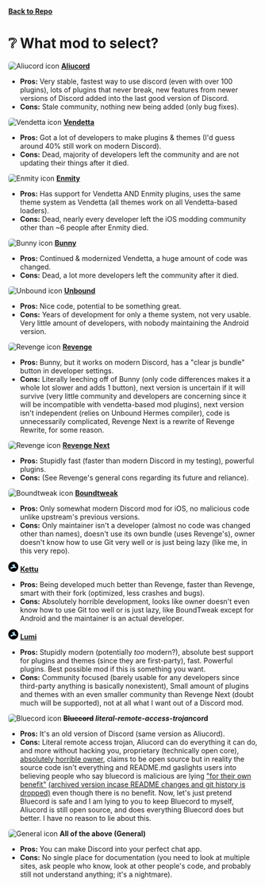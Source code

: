 #### [Back to Repo](https://https://github.com/adevdoingdevthings/discord-mod-things/)
# ❔ What mod to select?

<img src="https://avatars.githubusercontent.com/u/78881422?v=4" width="20px" height="20px" style="border-radius: 5px;" alt="Aliucord icon"> [**Aliucord**](https://github.com/Aliucord/Aliucord)
*   **Pros:** Very stable, fastest way to use discord (even with over 100 plugins), lots of plugins that never break, new features from newer versions of Discord added into the last good version of Discord.
*   **Cons:** Stale community, nothing new being added (only bug fixes).

<img src="https://avatars.githubusercontent.com/u/112445065?v=4" width="20px" height="20px" style="border-radius: 5px;" alt="Vendetta icon"> [**Vendetta**](https://github.com/vendetta-mod/Vendetta)
*   **Pros:** Got a lot of developers to make plugins & themes (I'd guess around 40% still work on modern Discord).
*   **Cons:** Dead, majority of developers left the community and are not updating their things after it died.

<img src="https://avatars.githubusercontent.com/u/101209876?v=4" width="20px" height="20px" style="border-radius: 5px;" alt="Enmity icon"> [**Enmity**](https://github.com/enmity-mod/enmity)
*   **Pros:** Has support for Vendetta AND Enmity plugins, uses the same theme system as Vendetta (all themes work on all Vendetta-based loaders).
*   **Cons:** Dead, nearly every developer left the iOS modding community other than ~6 people after Enmity died.

<img src="https://avatars.githubusercontent.com/u/163481464?v=4" width="20px" height="20px" style="border-radius: 5px;" alt="Bunny icon"> [**Bunny**](https://github.com/bunny-mod/Bunny)
*   **Pros:** Continued & modernized Vendetta, a huge amount of code was changed.
*   **Cons:** Dead, a lot more developers left the community after it died.

<img src="https://avatars.githubusercontent.com/u/133474989?v=4" width="20px" height="20px" style="border-radius: 5px;" alt="Unbound icon"> [**Unbound**](https://github.com/unbound-app/client)
*   **Pros:** Nice code, potential to be something great.
*   **Cons:** Years of development for only a theme system, not very usable. Very little amount of developers, with nobody maintaining the Android version.

<img src="https://avatars.githubusercontent.com/u/159218871?v=4" width="20px" height="20px" style="border-radius: 5px;" alt="Revenge icon"> [**Revenge**](https://github.com/revenge-mod/revenge-bundle)
*   **Pros:** Bunny, but it works on modern Discord, has a "clear js bundle" button in developer settings.
*   **Cons:** Literally leeching off of Bunny (only code differences makes it a whole lot slower and adds 1 button), next version is uncertain if it will survive (very little community and developers are concerning since it will be incompatible with vendetta-based mod plugins), next version isn't independent (relies on Unbound Hermes compiler), code is unnecessarily complicated, Revenge Next is a rewrite of Revenge Rewrite, for some reason.

<img src="https://avatars.githubusercontent.com/u/159218871?v=4" width="20px" height="20px" style="border-radius: 5px;" alt="Revenge icon"> [**Revenge Next**](https://github.com/revenge-mod/revenge-bundle-next)
*   **Pros:** Stupidly fast (faster than modern Discord in my testing), powerful plugins.
*   **Cons:** (See Revenge's general cons regarding its future and reliance).

<img src="https://raw.githubusercontent.com/CloudySnowX/BoundTweak/refs/heads/main/assets/logo/icon.png" width="20px" height="20px" style="border-radius: 5px;" alt="Boundtweak icon"> [**Boundtweak**](https://github.com/CloudySnowX/BoundTweak)
*   **Pros:** Only somewhat modern Discord mod for iOS, no malicious code unlike upstream's previous versions.
*   **Cons:** Only maintainer isn't a developer (almost no code was changed other than names), doesn't use its own bundle (uses Revenge's), owner doesn't know how to use Git very well or is just being lazy (like me, in this very repo).

<img src="https://raw.githubusercontent.com/C0C0B01/KettuManager/1220/Images/kettu_logo.png" width="20px" height="20px" style="border-radius: 5px;" alt="Kettu icon"> [**Kettu**](https://github.com/C0C0B01/Kettu)
*   **Pros:** Being developed much better than Revenge, faster than Revenge, smart with their fork (optimized, less crashes and bugs).
*   **Cons:** Absolutely horrible development, looks like owner doesn't even know how to use Git too well or is just lazy, like BoundTweak except for Android and the maintainer is an actual developer.

<img src="https://raw.githubusercontent.com/C0C0B01/KettuManager/1220/Images/kettu_logo.png" width="20px" height="20px" style="border-radius: 5px;" alt="Lumi icon"> [**Lumi**](https://github.com/C0C0B01/Lumi)
*   **Pros:** Stupidly modern (potentially *too* modern?), absolute best support for plugins and themes (since they are first-party), fast. Powerful plugins. Best possible mod if this is something you want.
*   **Cons:** Community focused (barely usable for any developers since third-party anything is basically nonexistent), Small amount of plugins and themes with an even smaller community than Revenge Next (doubt much will be supported), not at all what I want out of a Discord mod.

<img src="https://raw.githubusercontent.com/bluemods/Bluecord/refs/heads/master/patch/res/mipmap-xxxhdpi/logo.png" width="20px" height="20px" style="border-radius: 5px;" alt="Bluecord icon"> **~~Bluecord~~ *literal-remote-access-trojan*cord**
*   **Pros:** It's an old version of Discord (same version as Aliucord).
*   **Cons:** Literal remote access trojan, Aliucord can do everything it can do, and more without hacking you, proprietary (technically open core), [absolutely horrible owner](https://drive.google.com/drive/u/0/mobile/folders/1Y2m2lMSpN3GlOcXyceaO88Ljnr8xuNcp), claims to be open source but in reality the source code isn't everything and README.md gaslights users into believing people who say bluecord is malicious are lying ["for their own benefit"](https://github.com/bluemods/Bluecord/blob/master/README.md) [(archived version incase README changes and git history is dropped)](https://web.archive.org/web/20250414141539/https://github.com/bluemods/Bluecord/blob/master/README.md) even though there is no benefit. Now, let's just pretend Bluecord is safe and I am lying to you to keep Bluecord to myself, Aliucord is still open source, and does everything Bluecord does but better. I have no reason to lie about this.

<img src="https://avatars.githubusercontent.com/u/1965106?v=4" width="20px" height="20px" style="border-radius: 5px;" alt="General icon"> **All of the above (General)**
*   **Pros:** You can make Discord into your perfect chat app.
*   **Cons:** No single place for documentation (you need to look at multiple sites, ask people who know, look at other people's code, and probably still not understand anything; it's a nightmare).
